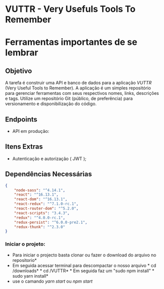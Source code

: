 # VUTTR - Very Usefuls Tools To Remember 
# Ferramentas importantes de se lembrar
	
## Objetivo
 A tarefa é construir uma API e banco de dados para a aplicação *VUTTR* (Very Useful Tools to Remember). 
 A aplicação é um simples repositório para gerenciar ferramentas com seus respectivos nomes, links, descrições e tags. 
 Utilize um repositório Git (público, de preferência) para versionamento e disponibilização do código.

## Endpoints
* API em produção:

## Itens Extras
 * Autenticação e autorização ( JWT );

## Dependências Necessárias
```json
{
	"node-sass": "^4.14.1",
	"react": "^16.13.1",
	"react-dom": "^16.13.1",
	"react-redux": "^7.1.0-rc.1",
	"react-router-dom": "^5.2.0",
	"react-scripts": "3.4.3",
	"redux": "^4.0.0-rc.1",
	"redux-persist": "^6.0.0-pre2.1",
	"redux-thunk": "^2.3.0"
}
```

### Iniciar o projeto: 
* Para iniciar o projecto basta clonar ou fazer o download do arquivo no repositorio*
* Em seguida acessar terminal para descompactar o nosso arquivo
			      * cd /downloads*
			      * cd /VUTTR*
			      * Em seguida faz um "sudo npm install" 
			      * sudo yarn install*
* use o camando *yarn start* ou *npm start*
